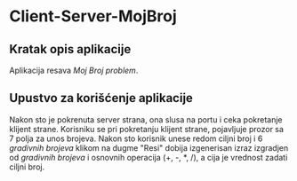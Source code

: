 # Client-Server-MojBroj

<h2>Kratak opis aplikacije</h2>

Aplikacija resava *Moj Broj problem*.

<h2>Upustvo za korišćenje aplikacije</h2>

Nakon sto je pokrenuta server strana, ona slusa na portu i ceka pokretanje klijent strane. Korisniku se pri pokretanju klijent strane, pojavljuje prozor sa 7 polja za unos brojeva. Nakon sto korisnik unese redom ciljni broj i 6 *gradivnih brojeva* klikom na dugme "Resi" dobija izgenerisan izraz izgradjen od *gradivnih brojeva* i osnovnih operacija 
(+, -, *, /), a  cija je vrednost zadati ciljni broj.
